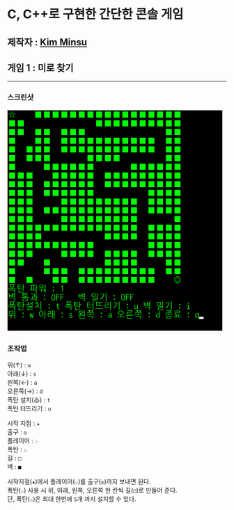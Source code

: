 C, C++로 구현한 간단한 콘솔 게임
================================
제작자 :  [Kim Minsu](https://github.com/alstn2468)
--------------------------------
## 게임 1 : 미로 찾기
- - -
### 스크린샷
![Maze Game](images/1.png)

### 조작법
위(↑) : `w` <br/>
아래(↓) : `s` <br/>
왼쪽(←) : `a` <br/>
오른쪽(→) : `d` <br/>
폭탄 설치(♨) : `t` <br/>
폭탄 터뜨리기 : `u` <br/>


시작 지점 : `★` <br/>
출구 : `◎` <br/>
플레이어 : `☆` <br/>
폭탄 : `♨` <br/>
길 : `□` <br/>
벽 : `■` <br/>


시작지점(`★`)에서 플레이어(`☆`)를 출구(`◎`)까지 보내면 된다.<br/>
폭탄(`♨`) 사용 시 위, 아래, 왼쪽, 오른쪽 한 칸씩 길(`□`)로 만들어 준다.<br/>
단, 폭탄(`♨`)은 최대 한번에 `5`개 까지 설치할 수 있다.<br/>
